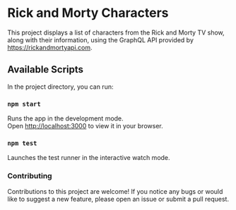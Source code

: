 # Rick and Morty Characters

This project displays a list of characters from the Rick and Morty TV show, along with their information, using the GraphQL API provided by https://rickandmortyapi.com.

## Available Scripts

In the project directory, you can run:

### `npm start`

Runs the app in the development mode.\
Open [http://localhost:3000](http://localhost:3000) to view it in your browser.

### `npm test`

Launches the test runner in the interactive watch mode.

### Contributing
Contributions to this project are welcome! If you notice any bugs or would like to suggest a new feature, please open an issue or submit a pull request.


